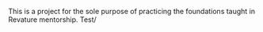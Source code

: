 This is a project for the sole purpose of practicing the foundations taught in Revature mentorship. Test/